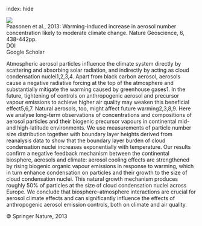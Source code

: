 index: hide

<div class="Citation">
    <div class="Citation-thumb CitationThumb-linked"  data-href="https://doi.org/10.1038/ngeo1800">
      <img src="https://static.claimspace.cloud/climate-study-static/refs/thumbs/7/Paasonen_et_al_2013-thumb.png" />
    </div>

  <div class="Citation-body">
    <div class="Citation-text">Paasonen et al., 2013: Warming-induced increase in aerosol number concentration likely to moderate climate change. <span class="Article-journal">Nature Geoscience, </span><span class="Article-volume">6, </span>438-442pp.</div>
    <div class="Citation-links">
      <div class="CitationLink" data-href="https://doi.org/10.1038/ngeo1800">
        <div class="CitationLink-icon CitationLink-Doi"></div>
        <div class="CitationLink-text">DOI</div>
      </div>
      <div class="CitationLink" data-href="https://scholar.google.com/scholar?q=10.1038/ngeo1800">
        <div class="CitationLink-icon CitationLink-Scholar"></div>
        <div class="CitationLink-text">Google Scholar</div>
      </div>
    </div>
  </div>
</div>

Atmospheric aerosol particles influence the climate system directly by scattering and absorbing solar radiation, and indirectly by acting as cloud condensation nuclei1,2,3,4. Apart from black carbon aerosol, aerosols cause a negative radiative forcing at the top of the atmosphere and substantially mitigate the warming caused by greenhouse gases1. In the future, tightening of controls on anthropogenic aerosol and precursor vapour emissions to achieve higher air quality may weaken this beneficial effect5,6,7. Natural aerosols, too, might affect future warming2,3,8,9. Here we analyse long-term observations of concentrations and compositions of aerosol particles and their biogenic precursor vapours in continental mid- and high-latitude environments. We use measurements of particle number size distribution together with boundary layer heights derived from reanalysis data to show that the boundary layer burden of cloud condensation nuclei increases exponentially with temperature. Our results confirm a negative feedback mechanism between the continental biosphere, aerosols and climate: aerosol cooling effects are strengthened by rising biogenic organic vapour emissions in response to warming, which in turn enhance condensation on particles and their growth to the size of cloud condensation nuclei. This natural growth mechanism produces roughly 50% of particles at the size of cloud condensation nuclei across Europe. We conclude that biosphere–atmosphere interactions are crucial for aerosol climate effects and can significantly influence the effects of anthropogenic aerosol emission controls, both on climate and air quality.

<div class="Citation-copy">
&copy; Springer Nature, 2013
</div>